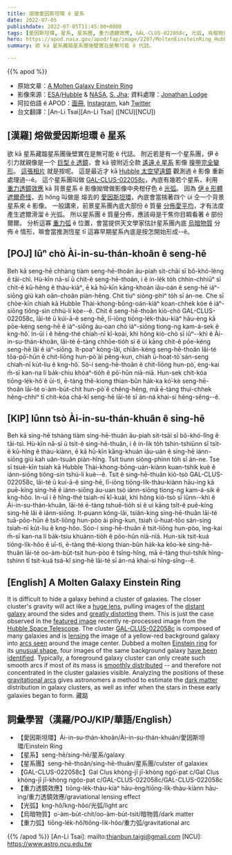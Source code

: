 ```yaml
---
title: 熔做愛因斯坦環 ê 星系
date: 2022-07-05
publishdate: 2022-07-05T11:45:00+0800
tags: [愛因斯坦環, 星系, 星系團, 重力透鏡效應, GAL-CLUS-022058c, 光弧, 烏暗物質, 重力弧]
hero: https://apod.nasa.gov/apod/fap/image/2207/MoltenEinsteinRing_HubbleLodge_960.jpg
summary: 欲 kā 星系藏踮星系團後壁實在是無可能 ê 代誌。

---
```


{{% apod %}}

- 原始文章：[A Molten Galaxy Einstein Ring](https://apod.nasa.gov/apod/ap220705.html)
- 影像來源：[ESA](https://www.esa.int/)/[Hubble](https://esahubble.org/) & [NASA](https://www.nasa.gov/), [S. Jha](https://www.physics.rutgers.edu/~saurabh/); 資料處理：[Jonathan Lodge](https://www.instagram.com/jjlodge)
- 阿拉伯語 ê APOD：[面冊](https://www.facebook.com/APODArabic), [Instagram](https://www.instagram.com/apod.arabic/), kah [Twitter](https://twitter.com/APODArabic)
- 台文翻譯：[An-Li Tsai][An-Li Tsai] ([NCU][NCU])

## [漢羅] 熔做愛因斯坦環 ê 星系
欲 kā 星系藏踮星系團後壁實在是無可能 ê 代誌。
附近若是有一个星系團，伊 ê 引力就親像是一个 [巨型 ê 透鏡][huge lens t]，會 kā 彼附近仝款 [遙遠 ê 星系][distant galaxy t] 影像 [搝甲完全變形][greatly distorting t]。
[這張相片][featured image] 就是按呢。
這是最近才 kā [Hubble 太空望遠鏡][Hubble Space Telescope] 觀測過 ê 影像 重新處理過--ê。
這个星系團叫做 [GAL-CLUS-022058c][GAL-CLUS-022058c]，內底有幾若个星系，利用 [重力透鏡效應][lensing] kā 背景星系 ê 影像拗彎做影像中央柑仔色 ê [光弧][arcs seen]。
因為 [伊 ê 形體遮爾奇怪][unusual shape]，去 hŏng 叫做是 熔去的 [愛因斯坦環][Einstein ring]，內底會當揣著四个 ùi 仝一个背景星系來 ê 影像。
一般講來，前景星系團內底大部份 ê 質量 [分佈愛平均][smoothly distributed]，才有法度產生遮爾滑溜 ê 光弧。
所以星系團 ê 質量分佈，應該毋是干焦你目睭看著 ê 部份爾爾。
分析這寡 [重力弧][gravitational arcs] ê 位置，會當提供天文學家估計星系團內底 [烏暗物質][dark matter] 分佈 ê 情形，嘛會當推測恆星 tī 這寡早期星系內底是按怎開始形成--ê。


## [POJ] Iûⁿ chò Ài-in-su-thán-khoân ê seng-hē
Beh kā seng-hē chhàng tiàm seng-hē-thoân āu-piah si̍t-chāi sī bô-khó-lêng ê tāi-chì.
Hù-kīn nā-sī ū chi̍t-ê seng-hē-thoân, i ê ín-le̍k to̍h chhin-chhiūⁿ sī chi̍t-ê kū-hêng ê thàu-kiàⁿ, ē kā hū-kīn kāng-khoán iâu-oán ê seng-hē iáⁿ-siōng giú kah oân-choân piàn-hêng.
Chit tiuⁿ siòng-phìⁿ to̍h sī án-ne.
Che sī chòe-kīn chiah kā Hubble Thài-khong-bōng-oán-kiàⁿ koan-chhek kòe ê iáⁿ-siōng tiông-sin chhú-lí kòe--ê.
Chit ê seng-hē-thoân kiò-chò GAL-CLUS-022058c, lāi-té ū kúi-ā-ê seng-hē, lī-iōng tiōng-le̍k-thàu-kiàⁿ hāu-èng kā pōe-kéng seng-hē ê iáⁿ-siōng áu-oan chò iáⁿ-siōng tiong-ng kam-á-sek ê kng-hô͘.
In-ūi i ê hêng-thé chiah-nī kî-koài, khì hŏng kiò-chò sī iûⁿ--khì ê Ài-in-su-thán-khoân, lāi-té ē-tàng chhōe-tio̍h sì ê ùi kāng chi̍t-ê pōe-kéng seng-hē lâi ê iáⁿ-siōng.
It-poaⁿ kóng-lâi, chiân-kéng seng-hē-thoân lāi-té tōa-pō͘-hūn ê chit-liōng hun-pò͘ ài pêng-kun, chiah ū-hoat-tō͘ sán-seng chiah-nī ku̍t-liu ê kng-hô͘.
Só͘-í seng-hē-thoân ê chit-liōng hun-pò͘, èng-kai m̄-sī kan-na lí ba̍k-chiu khòaⁿ-tio̍h ê pō͘-hūn niā-niā.
Hun-sek chit-kóa tiōng-le̍k-hô͘ ê ūi-tì, ē-tàng thê-kiong thian-bûn ha̍k-ka kó͘-kè seng-hē-thoân lāi-té o͘-àm-bu̍t-chit hun-pò͘ ê chêng-hêng, mā ē-tàng thui-chhek hêng-chhiⁿ tī chit-kóa chá-kî seng-hē lāi-té sī án-ná khai-sí hêng-sêng--ê.

## [KIP] Iûnn tsò Ài-in-su-thán-khuân ê sing-hē
Beh kā sing-hē tshàng tiàm sing-hē-thuân āu-piah si̍t-tsāi sī bô-khó-lîng ê tāi-tsì.
Hù-kīn nā-sī ū tsi̍t-ê sing-hē-thuân, i ê ín-li̍k to̍h tshin-tshiūnn sī tsi̍t-ê kū-hîng ê thàu-kiànn, ē kā hū-kīn kāng-khuán iâu-uán ê sing-hē iánn-siōng giú kah uân-tsuân piàn-hîng.
Tsit tiunn siòng-phìnn to̍h sī án-ne.
Tse sī tsuè-kīn tsiah kā Hubble Thài-khong-bōng-uán-kiànn kuan-tshik kuè ê iánn-siōng tiông-sin tshú-lí kuè--ê.
Tsit ê sing-hē-thuân kiò-tsò GAL-CLUS-022058c, lāi-té ū kuí-ā-ê sing-hē, lī-iōng tiōng-li̍k-thàu-kiànn hāu-ìng kā puē-kíng sing-hē ê iánn-siōng áu-uan tsò iánn-siōng tiong-ng kam-á-sik ê kng-hôo.
In-uī i ê hîng-thé tsiah-nī kî-kuài, khì hŏng kiò-tsò sī iûnn--khì ê Ài-in-su-thán-khuân, lāi-té ē-tàng tshuē-tio̍h sì ê uì kāng tsi̍t-ê puē-kíng sing-hē lâi ê iánn-siōng.
It-puann kóng-lâi, tsiân-kíng sing-hē-thuân lāi-té tuā-pōo-hūn ê tsit-liōng hun-pòo ài pîng-kun, tsiah ū-huat-tōo sán-sing tsiah-nī ku̍t-liu ê kng-hôo.
Sóo-í sing-hē-thuân ê tsit-liōng hun-pòo, ìng-kai m̄-sī kan-na lí ba̍k-tsiu khuànn-tio̍h ê pōo-hūn niā-niā.
Hun-sik tsit-kuá tiōng-li̍k-hôo ê uī-tì, ē-tàng thê-kiong thian-bûn ha̍k-ka kóo-kè sing-hē-thuân lāi-té oo-àm-bu̍t-tsit hun-pòo ê tsîng-hîng, mā ē-tàng thui-tshik hîng-tshinn tī tsit-kuá tsá-kî sing-hē lāi-té sī án-ná khai-sí hîng-sîng--ê.

## [English] A Molten Galaxy Einstein Ring
It is difficult to hide a galaxy behind a cluster of galaxies.
The closer cluster's gravity will act like a [huge lens][huge lens e], pulling images of the [distant galaxy][distant galaxy e] around the sides and [greatly distorting][greatly distorting e] them.
This is just the case observed in the [featured image][featured image] recently re-processed image from the [Hubble Space Telescope][Hubble Space Telescope].
The cluster [GAL-CLUS-022058c][GAL-CLUS-022058c] is composed of many galaxies and is [lensing][lensing] the image of a yellow-red background galaxy into [arcs seen][arcs seen] around the image center.
Dubbed a molten [Einstein ring][Einstein ring] for its [unusual shape][unusual shape], four images of the same background galaxy [have been identified][have been identified].
Typically, a foreground galaxy cluster can only create such smooth arcs if most of its mass is [smoothly distributed][smoothly distributed] -- and therefore not concentrated in the cluster galaxies visible.
Analyzing the positions of these [gravitational arcs][gravitational arcs] gives astronomers a method to estimate the [dark matter][dark matter] distribution in galaxy clusters, as well as infer when the stars in these early galaxies began to form.
藏踮
## 詞彙學習（漢羅/POJ/KIP/華語/English）
- 【愛因斯坦環】Ài-in-su-thán-khoân/Ài-in-su-thán-khuân/愛因斯坦環/Einstein Ring
- 【星系】seng-hē/sing-hē/星系/galaxy
- 【星系團】seng-hē-thoân/sing-hē-thuân/星系團/culster of galaxiex
- 【GAL-CLUS-022058c】Gal Clus khòng-jī jī-khòng ngó͘-pat c/Gal Clus khòng-jī jī-khòng ngóo-pat c/GAL-CLUS-022058c/GAL-CLUS-022058c
- 【重力透鏡效應】tiōng-le̍k-thàu-kiàⁿ hāu-èng/tiōng-li̍k-thàu-kiànn hāu-ìng/重力透鏡效應/graviational lensing effect
- 【光弧】kng-hô͘/kng-hôo/光弧/light arc
- 【烏暗物質】o͘-àm-bu̍t-chit/oo-àm-bu̍t-tsit/暗物質/dark matter
- 【重力弧】tiōng-le̍k-hô͘/tiōng-li̍k-hôo/重力弧/gravitational arc


{{% /apod %}}
[An-Li Tsai]: mailto:thianbun.taigi@gmail.com
[NCU]: https://www.astro.ncu.edu.tw

[copyright]: https://apod.nasa.gov/apod/fap/lib/about_apod.html#srapply

[huge lens e]:https://apod.nasa.gov/apod/ap220511.html
[huge lens t]:https://apod.tw/daily/20220511/
[distant galaxy e]:https://apod.nasa.gov/apod/ap210802.html
[distant galaxy t]:https://apod.tw/daily/20210802/
[greatly distorting e]:https://apod.nasa.gov/apod/ap210823.html
[greatly distorting t]:https://apod.tw/daily/20210823/
[featured image]:https://www.nasa.gov/image-feature/goddard/2020/hubble-sees-a-molten-ring
[Hubble Space Telescope]:https://www.nasa.gov/mission_pages/hubble/about
[GAL-CLUS-022058c]:https://esahubble.org/images/potw2050a/
[lensing]:https://en.wikipedia.org/wiki/Gravitational_lens
[arcs seen]:https://www.space.com/hubble-telescope-molten-ring-photo-distance-calculation
[Einstein ring]:https://hubblesite.org/contents/media/images/2005/32/1788-Image.html
[unusual shape]:https://i.pinimg.com/originals/8c/67/69/8c6769e0323ffa6e7aadf98ddf34d5fe.jpg
[have been identified]:https://ui.adsabs.harvard.edu/abs/2021ApJ...919...48D/abstract
[smoothly distributed]:https://ui.adsabs.harvard.edu/abs/2020ApJ...898...81C/abstract
[gravitational arcs]:https://noirlab.edu/science/programs/ctio/telescopes/soar-telescope/news/gravitational-arcs-galaxy-cluster-abel-370
[dark matter]:https://science.nasa.gov/astrophysics/focus-areas/what-is-dark-energy
